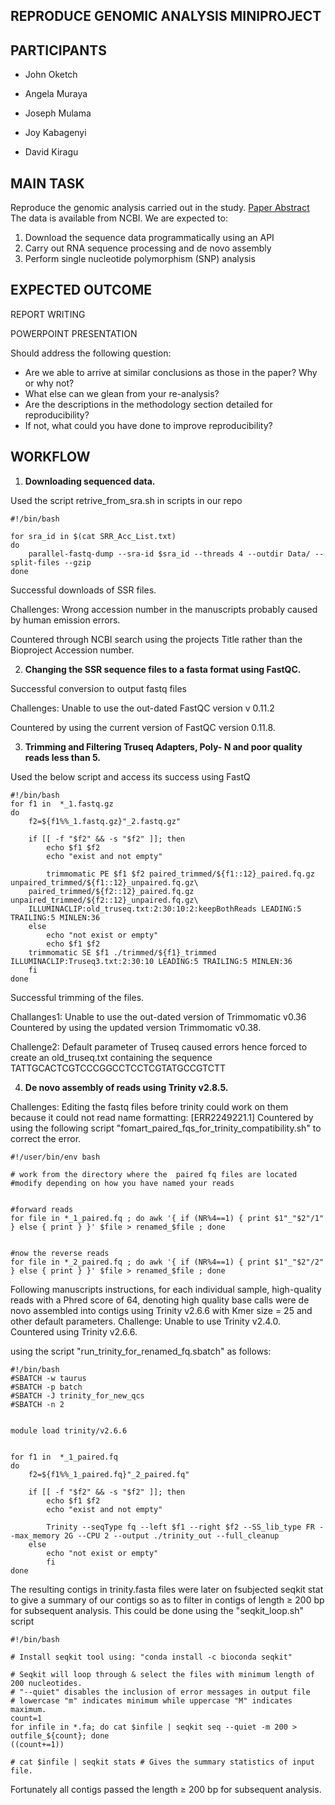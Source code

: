 ## REPRODUCE GENOMIC ANALYSIS MINIPROJECT

## PARTICIPANTS
- John Oketch

- Angela Muraya

- Joseph Mulama

- Joy Kabagenyi

- David Kiragu

## MAIN TASK
Reproduce the genomic analysis carried out in the study. 
[Paper Abstract](https://virologyj.biomedcentral.com/articles/10.1186/s12985-018-0999-2#MOESM1)
The data is available from NCBI. We are expected to:
1. Download the sequence data programmatically using an API
2. Carry out RNA sequence processing and de novo assembly
3. Perform single nucleotide polymorphism (SNP) analysis 

## EXPECTED OUTCOME
REPORT WRITING

POWERPOINT PRESENTATION

 Should address the following question:
- Are we able to arrive at similar conclusions as those in the paper? Why or why not? 
- What else can we glean from your re-analysis?
- Are the descriptions in the methodology section detailed for reproducibility? 
- If not, what could you have done to improve reproducibility?

## **WORKFLOW**

1. **Downloading sequenced data.**

Used the script retrive_from_sra.sh in scripts in our repo

```
#!/bin/bash

for sra_id in $(cat SRR_Acc_List.txt)
do
	parallel-fastq-dump --sra-id $sra_id --threads 4 --outdir Data/ --split-files --gzip
done
```

Successful downloads of SSR files.

Challenges: Wrong accession number in the manuscripts probably caused by human emission errors.

Countered through NCBI search using the projects Title rather than the Bioproject Accession number. 

2. **Changing the SSR sequence files to a fasta format using FastQC.**

Successful conversion to output fastq files 

Challenges: Unable to use the out-dated FastQC version v 0.11.2

Countered by using the current version of FastQC version 0.11.8.

3. **Trimming and Filtering Truseq Adapters, Poly- N and poor quality reads less than 5.**

Used the below script and access its success using FastQ

```
#!/bin/bash
for f1 in  *_1.fastq.gz
do
    f2=${f1%%_1.fastq.gz}"_2.fastq.gz"
        
    if [[ -f "$f2" && -s "$f2" ]]; then 
        echo $f1 $f2    	
        echo "exist and not empty"
    	
    	trimmomatic PE $f1 $f2 paired_trimmed/${f1::12}_paired.fq.gz unpaired_trimmed/${f1::12}_unpaired.fq.gz\
	paired_trimmed/${f2::12}_paired.fq.gz unpaired_trimmed/${f2::12}_unpaired.fq.gz\
	ILLUMINACLIP:old_truseq.txt:2:30:10:2:keepBothReads LEADING:5 TRAILING:5 MINLEN:36 
    else
    	echo "not exist or empty" 
    	echo $f1 $f2
   	trimmomatic SE $f1 ./trimmed/${f1}_trimmed ILLUMINACLIP:Truseq3.txt:2:30:10 LEADING:5 TRAILING:5 MINLEN:36 
    fi
done 
```
Successful trimming of the files.

Challanges1: Unable to use the out-dated version of Trimmomatic v0.36
Countered by using the updated version Trimmomatic v0.38.

Challenge2: Default parameter of Truseq caused errors hence forced to create an old_truseq.txt containing the sequence
TATTGCACTCGTCCCGGCCTCCTCGTATGCCGTCTT
 
 4. **De novo assembly of reads using Trinity v2.8.5.**

Challenges: Editing the fastq files before trinity could work on them because it could not read name formatting: [ERR2249221.1]
Countered by using the following script "fomart_paired_fqs_for_trinity_compatibility.sh" to correct the error.

``` 
#!/user/bin/env bash

# work from the directory where the  paired fq files are located
#modify depending on how you have named your reads


#forward reads
for file in *_1_paired.fq ; do awk '{ if (NR%4==1) { print $1"_"$2"/1" } else { print } }' $file > renamed_$file ; done


#now the reverse reads
for file in *_2_paired.fq ; do awk '{ if (NR%4==1) { print $1"_"$2"/2" } else { print } }' $file > renamed_$file ; done
```


Following manuscripts instructions, for each individual sample, high-quality reads with a Phred score of 64, denoting high quality base calls were de novo assembled into contigs using Trinity v2.6.6 with Kmer size = 25 and other default parameters.
Challenge: Unable to use Trinity v2.4.0.
Countered using Trinity v2.6.6.

using the script "run_trinity_for_renamed_fq.sbatch" as follows:
``` 
#!/bin/bash
#SBATCH -w taurus
#SBATCH -p batch
#SBATCH -J trinity_for_new_qcs
#SBATCH -n 2


module load trinity/v2.6.6


for f1 in  *_1_paired.fq
do
    f2=${f1%%_1_paired.fq}"_2_paired.fq"
        
    if [[ -f "$f2" && -s "$f2" ]]; then 
        echo $f1 $f2    	
        echo "exist and not empty"
    	
    	Trinity --seqType fq --left $f1 --right $f2 --SS_lib_type FR --max_memory 2G --CPU 2 --output ./trinity_out --full_cleanup
    else
    	echo "not exist or empty" 
    	fi
done 
```
 The resulting contigs in trinity.fasta files were later on fsubjected seqkit stat to give a summary of our contigs so as to filter in contigs of length ≥ 200 bp for subsequent analysis. This could be done using the "seqkit_loop.sh" script
 ```
#!/bin/bash

# Install seqkit tool using: "conda install -c bioconda seqkit"

# Seqkit will loop through & select the files with minimum length of 200 nucleotides.
# "--quiet" disables the inclusion of error messages in output file
# lowercase "m" indicates minimum while uppercase "M" indicates maximum.
count=1
for infile in *.fa; do cat $infile | seqkit seq --quiet -m 200 > outfile_${count}; done
((count+=1)) 

# cat $infile | seqkit stats # Gives the summary statistics of input file.

```
Fortunately all contigs passed the length ≥ 200 bp for subsequent analysis.
